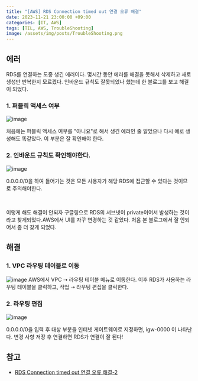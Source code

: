 ```yaml
---
title: "[AWS] RDS Connection timed out 연결 오류 해결"
date: 2023-11-21 23:00:00 +09:00
categories: [IT, AWS]
tags: [TIL, AWS, TroubleShooting]
image: /assets/img/posts/TroubleShooting.png
---
```


## 에러

RDS를 연결하는 도중 생긴 에러이다. 몇시간 동안 에러를 해결을 못해서 삭제하고 새로 생성만 반복한지 모르겠다. 인바운드 규칙도 잘못되었나 했는데 한 블로그를 보고 해결이 되었다.

### 1. 퍼블릭 액세스 여부

![image](https://github.com/honge7694/honge7694.github.io/assets/76715487/c5c4df10-aedb-4ef5-ba21-ef2bf57812d0)

처음에는 퍼블릭 액세스 여부를 "아니요"로 해서 생긴 에러인 줄 알았으나 다시 예로 생성해도 똑같았다. 이 부분은 잘 확인해야 한다.



### 2. 인바운드 규칙도 확인해야한다.
![image](https://github.com/honge7694/honge7694.github.io/assets/76715487/3d5cbab4-6c47-4da0-80ea-faa299b32cd0)

0.0.0.0/0을 하여 들어가는 것은 모든 사용자가 해당 RDS에 접근할 수 있다는 것이므로 주의해야한다.

<br/>

이렇게 해도 해결이 안되자 구글링으로 RDS의 서브넷이 private이어서 발생하는 것이라고 찾게되었다.AWS에서 UI를 자꾸 변경하는 것 같았다. 처음 본 블로그에서 잘 안되어서 좀 더 찾게 되었다.


## 해결

### 1. VPC 라우팅 테이블로 이동
![image](https://github.com/honge7694/honge7694.github.io/assets/76715487/531389a9-b73d-4297-be36-28d7b7db7e41)
AWS에서 VPC ➝ 라우팅 테이블 메뉴로 이동한다.
이후 RDS가 사용하는 라우팅 테이블을 클릭하고, 작업 ➝ 라우팅 편집을 클릭한다.

### 2. 라우팅 편집
![image](https://github.com/honge7694/honge7694.github.io/assets/76715487/ca1fc8d7-4053-44b0-8748-f95ff9574bca)

0.0.0.0/0을 입력 후 대상 부분을 인터넷 게이트웨이로 지정하면, igw-0000 이 나타난다. 변경 사항 저장 후 연결하면 RDS가 연결이 잘 된다!



## 참고

+ [RDS Connection timed out 연결 오류 해결-2](https://green-bin.tistory.com/34)
